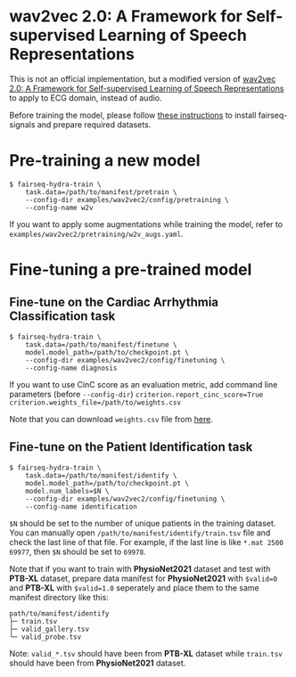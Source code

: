 # wav2vec 2.0: A Framework for Self-supervised Learning of Speech Representations
This is not an official implementation, but a modified version of [wav2vec 2.0: A Framework for Self-supervised Learning of Speech Representations](https://arxiv.org/abs/2006.11477) to apply to ECG domain, instead of audio.

Before training the model, please follow [these instructions](https://github.com/Jwoo5/fairseq-signals/blob/master/README.md) to install fairseq-signals and prepare required datasets.

# Pre-training a new model
```shell script
$ fairseq-hydra-train \
    task.data=/path/to/manifest/pretrain \
    --config-dir examples/wav2vec2/config/pretraining \
    --config-name w2v
```
If you want to apply some augmentations while training the model, refer to `examples/wav2vec2/pretraining/w2v_augs.yaml`.

# Fine-tuning a pre-trained model
## Fine-tune on the Cardiac Arrhythmia Classification task
```shell script
$ fairseq-hydra-train \
    task.data=/path/to/manifest/finetune \
    model.model_path=/path/to/checkpoint.pt \
    --config-dir examples/wav2vec2/config/finetuning \
    --config-name diagnosis
```
If you want to use CinC score as an evaluation metric, add command line parameters (before `--config-dir`)
`criterion.report_cinc_score=True criterion.weights_file=/path/to/weights.csv`

Note that you can download `weights.csv` file from [here](https://github.com/physionetchallenges/evaluation-2021/blob/main/weights.csv).

## Fine-tune on the Patient Identification task
```shell script
$ fairseq-hydra-train \
    task.data=/path/to/manifest/identify \
    model.model_path=/path/to/checkpoint.pt \
    model.num_labels=$N \
    --config-dir examples/wav2vec2/config/finetuning \
    --config-name identification
```
`$N` should be set to the number of unique patients in the training dataset. You can manually open `/path/to/manifest/identify/train.tsv` file and check the last line of that file. For example, if the last line is like `*.mat 2500 69977`, then `$N` should be set to `69978`.

Note that if you want to train with **PhysioNet2021** dataset and test with **PTB-XL** dataset, prepare data manifest for **PhysioNet2021** with `$valid=0` and **PTB-XL** with `$valid=1.0` seperately and place them to the same manifest directory like this:
```
path/to/manifest/identify
├─ train.tsv
├─ valid_gallery.tsv
└─ valid_probe.tsv
```
Note: `valid_*.tsv` should have been from **PTB-XL** dataset while `train.tsv` should have been from **PhysioNet2021** dataset.